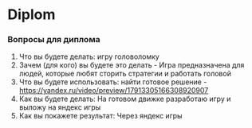 # Diplom

### Вопросы для диплома 
1. Что вы будете делать: игру головоломку
2. Зачем (для кого) вы будете это делать - Игра предназначена для людей, которые любят сторить стратегии и работать головой
3. Что вы будете использовать: найти готовое решение - https://yandex.ru/video/preview/17913305166308920907
4. Как вы будете делать: На готовом движке разработаю игру и выложу на яндекс игры
5. Как вы покажете результат: Через яндекс игры
